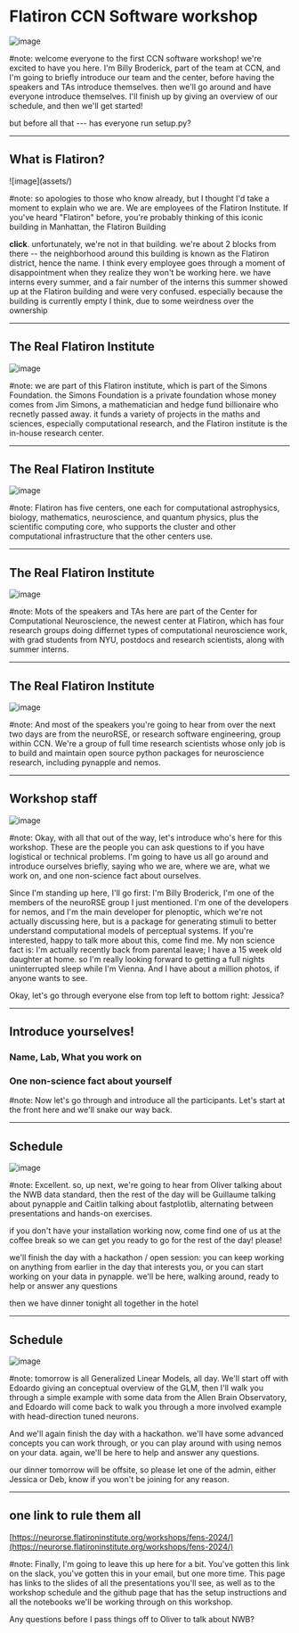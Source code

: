 # Flatiron CCN Software workshop

![image](/assets/fens2024-banner.jpg)

#note: welcome everyone to the first CCN software workshop! we're excited to have you here. I'm Billy Broderick, part of the team at CCN, and I'm going to briefly introduce our team and the center, before having the speakers and TAs introduce themselves. then we'll go around and have everyone introduce themselves. I'll finish up by giving an overview of our schedule, and then we'll get started!

but before all that --- has everyone run setup.py?

---

## What is Flatiron?

<div data-animate data-load="https://users.flatironinstitute.org/~wbroderick/presentations_assets/fens-2024/flatiron.svg" crossorigin="anonymous">
<!-- {"setup": [
{"element": "#g715", "modifier": "attr", "parameters": [ {"class": "fragment appear-disappear", "data-fragment-index": "0"} ]}
]} -->
</div>
![image](assets/)

#note: so apologies to those who know already, but I thought I'd take a moment to explain who we are. We are employees of the Flatiron Institute. If you've heard "Flatiron" before, you're probably thinking of this iconic building in Manhattan, the Flatiron Building

**click**. unfortunately, we're not in that building. we're about 2 blocks from there -- the neighborhood around this building is known as the Flatiron district, hence the name. I think every employee goes through a moment of disappointment when they realize they won't be working here. we have interns every summer, and a fair number of the interns this summer showed up at the Flatiron building and were very confused. especially because the building is currently empty I think, due to some weirdness over the ownership

---

## The Real Flatiron Institute

![image](https://users.flatironinstitute.org/~wbroderick/presentations_assets/fens-2024/flatiron-institute.png)

#note: we are part of this Flatiron institute, which is part of the Simons Foundation. the Simons Foundation is a private foundation whose money comes from Jim Simons, a mathematician and hedge fund billionaire who recnetly passed away. it funds a variety of projects in the maths and sciences, especially computational research, and the Flatiron institute is the in-house research center.

---
## The Real Flatiron Institute

![image](https://users.flatironinstitute.org/~wbroderick/presentations_assets/fens-2024/flatiron-centers.png)

#note: Flatiron has five centers, one each for computational astrophysics, biology, mathematics, neuroscience, and quantum physics, plus the scientific computing core, who supports the cluster and other computational infrastructure that the other centers use.

---
## The Real Flatiron Institute

![image](https://users.flatironinstitute.org/~wbroderick/presentations_assets/fens-2024/flatiron-ccn.png)

#note: Mots of the speakers and TAs here are part of the Center for Computational Neuroscience, the newest center at Flatiron, which has four research groups doing differnet types of computational neuroscience work, with grad students from NYU, postdocs and research scientists, along with summer interns.

---
## The Real Flatiron Institute

![image](https://users.flatironinstitute.org/~wbroderick/presentations_assets/fens-2024/neurorse.png)

#note: And most of the speakers you're going to hear from over the next two days are from the neuroRSE, or research software engineering, group within CCN. We're a group of full time research scientists whose only job is to build and maintain open source python packages for neuroscience research, including pynapple and nemos.

---
## Workshop staff

![image](https://users.flatironinstitute.org/~wbroderick/presentations_assets/fens-2024/speakers.svg)

#note: Okay, with all that out of the way, let's introduce who's here for this workshop. These are the people you can ask questions to if you have logistical or technical problems. I'm going to have us all go around and introduce ourselves briefly, saying who we are, where we are, what we work on, and one non-science fact about ourselves.

Since I'm standing up here, I'll go first: I'm Billy Broderick, I'm one of the members of the neuroRSE group I just mentioned. I'm one of the developers for nemos, and I'm the main developer for plenoptic, which we're not actually discussing here, but is a package for generating stimuli to better understand computational models of perceptual systems. If you're interested, happy to talk more about this, come find me. My non science fact is: I'm actually recently back from parental leave; I have a 15 week old daughter at home. so I'm really looking forward to getting a full nights uninterrupted sleep while I'm Vienna. And I have about a million photos, if anyone wants to see.

Okay, let's go through everyone else from top left to bottom right: Jessica?

---
## Introduce yourselves!

### Name, Lab, What you work on
### One non-science fact about yourself

#note: Now let's go through and introduce all the participants. Let's start at the front here and we'll snake our way back.

---
## Schedule

![image](https://users.flatironinstitute.org/~wbroderick/presentations_assets/fens-2024/schedule-1.png)

#note: Excellent. so, up next, we're going to hear from Oliver talking about the NWB data standard, then the rest of the day will be Guillaume talking about pynapple and Caitlin talking about fastplotlib, alternating between presentations and hands-on exercises.

if you don't have your installation working now, come find one of us at the coffee break so we can get you ready to go for the rest of the day! please!

we'll finish the day with a hackathon / open session: you can keep working on anything from earlier in the day that interests you, or you can start working on your data in pynapple. we'll be here, walking around, ready to help or answer any questions

then we have dinner tonight all together in the hotel

---
## Schedule

![image](https://users.flatironinstitute.org/~wbroderick/presentations_assets/fens-2024/schedule-2.png)

#note: tomorrow is all Generalized Linear Models, all day. We'll start off with Edoardo giving an conceptual overview of the GLM, then I'll walk you through a simple example with some data from the Allen Brain Observatory, and Edoardo will come back to walk you through a more involved example with head-direction tuned neurons.

And we'll again finish the day with a hackathon. we'll have some advanced concepts you can work through, or you can play around with using nemos on your data. again, we'll be here to help and answer any questions.

our dinner tomorrow will be offsite, so please let one of the admin, either Jessica or Deb, know if you won't be joining for any reason.

---
## one link to rule them all

[https://neurorse.flatironinstitute.org/workshops/fens-2024/](https://neurorse.flatironinstitute.org/workshops/fens-2024/)

#note: Finally, I'm going to leave this up here for a bit. You've gotten this link on the slack, you've gotten this in your email, but one more time. This page has links to the slides of all the presentations you'll see, as well as to the workshop schedule and the github page that has the setup instructions and all the notebooks we'll be working through on this workshop.

Any questions before I pass things off to Oliver to talk about NWB?
